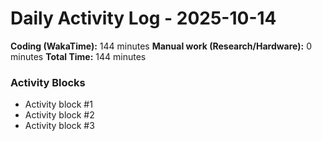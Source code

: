 # Daily Activity Log - 2025-10-14

**Coding (WakaTime):** 144 minutes
**Manual work (Research/Hardware):** 0 minutes
**Total Time:** 144 minutes

### Activity Blocks
- Activity block #1
- Activity block #2
- Activity block #3

